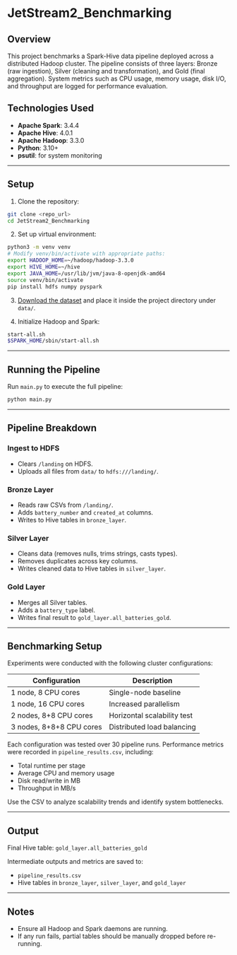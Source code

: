 # JetStream2_Benchmarking

## Overview

This project benchmarks a Spark-Hive data pipeline deployed across a distributed Hadoop cluster. The pipeline consists of three layers: Bronze (raw ingestion), Silver (cleaning and transformation), and Gold (final aggregation). System metrics such as CPU usage, memory usage, disk I/O, and throughput are logged for performance evaluation.

## Technologies Used

- **Apache Spark**: 3.4.4
- **Apache Hive**: 4.0.1
- **Apache Hadoop**: 3.3.0
- **Python**: 3.10+
- **psutil**: for system monitoring

---

## Setup

1. Clone the repository:

```bash
git clone <repo_url>
cd JetStream2_Benchmarking
```

2. Set up virtual environment:

```bash
python3 -m venv venv
# Modify venv/bin/activate with appropriate paths:
export HADOOP_HOME=~/hadoop/hadoop-3.3.0
export HIVE_HOME=~/hive
export JAVA_HOME=/usr/lib/jvm/java-8-openjdk-amd64
source venv/bin/activate
pip install hdfs numpy pyspark
```

3. [Download the dataset](https://drive.google.com/drive/folders/1ZgM2wCeNH2hSc5HEfNSniGQDmmXkhsZi?usp=drive_link) and place it inside the project directory under `data/`.

4. Initialize Hadoop and Spark:

```bash
start-all.sh
$SPARK_HOME/sbin/start-all.sh
```

---

## Running the Pipeline

Run `main.py` to execute the full pipeline:

```bash
python main.py
```

---

## Pipeline Breakdown

### Ingest to HDFS

- Clears `/landing` on HDFS.
- Uploads all files from `data/` to `hdfs:///landing/`.

### Bronze Layer

- Reads raw CSVs from `/landing/`.
- Adds `battery_number` and `created_at` columns.
- Writes to Hive tables in `bronze_layer`.

### Silver Layer

- Cleans data (removes nulls, trims strings, casts types).
- Removes duplicates across key columns.
- Writes cleaned data to Hive tables in `silver_layer`.

### Gold Layer

- Merges all Silver tables.
- Adds a `battery_type` label.
- Writes final result to `gold_layer.all_batteries_gold`.

---

## Benchmarking Setup

Experiments were conducted with the following cluster configurations:

| Configuration           | Description                  |
|-------------------------|------------------------------|
| 1 node, 8 CPU cores     | Single-node baseline         |
| 1 node, 16 CPU cores    | Increased parallelism        |
| 2 nodes, 8+8 CPU cores  | Horizontal scalability test  |
| 3 nodes, 8+8+8 CPU cores| Distributed load balancing   |

Each configuration was tested over 30 pipeline runs. Performance metrics were recorded in `pipeline_results.csv`, including:

- Total runtime per stage
- Average CPU and memory usage
- Disk read/write in MB
- Throughput in MB/s

Use the CSV to analyze scalability trends and identify system bottlenecks.

---

## Output

Final Hive table: `gold_layer.all_batteries_gold`

Intermediate outputs and metrics are saved to:
- `pipeline_results.csv`
- Hive tables in `bronze_layer`, `silver_layer`, and `gold_layer`

---

## Notes

- Ensure all Hadoop and Spark daemons are running.
- If any run fails, partial tables should be manually dropped before re-running.
